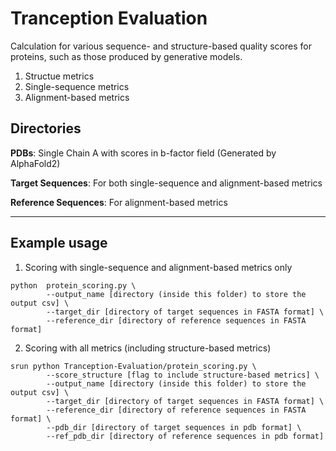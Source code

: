 # Tranception Evaluation

Calculation for various sequence- and structure-based quality scores for proteins, such as those produced by generative models.

1. Structue metrics
2. Single-sequence metrics
3. Alignment-based metrics

## Directories
**PDBs**: Single Chain A with scores in b-factor field (Generated by AlphaFold2)

**Target Sequences**: For both single-sequence and alignment-based metrics

**Reference Sequences**: For alignment-based metrics
***

## Example usage
1. Scoring with single-sequence and alignment-based metrics only
```
python  protein_scoring.py \
        --output_name [directory (inside this folder) to store the output csv] \
        --target_dir [directory of target sequences in FASTA format] \
        --reference_dir [directory of reference sequences in FASTA format]
```

2. Scoring with all metrics (including structure-based metrics)
```
srun python Tranception-Evaluation/protein_scoring.py \
        --score_structure [flag to include structure-based metrics] \
        --output_name [directory (inside this folder) to store the output csv] \
        --target_dir [directory of target sequences in FASTA format] \
        --reference_dir [directory of reference sequences in FASTA format] \
        --pdb_dir [directory of target sequences in pdb format] \
        --ref_pdb_dir [directory of reference sequences in pdb format]
```